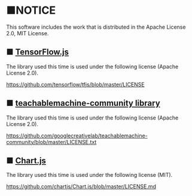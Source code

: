 # ■NOTICE
This software includes the work that is distributed in the Apache License 2.0, MIT License.

## ■ [TensorFlow.js](https://github.com/tensorflow/tfjs)

The library used this time is used under the following license (Apache License 2.0).

https://github.com/tensorflow/tfjs/blob/master/LICENSE

## ■ [teachablemachine-community library](https://github.com/googlecreativelab/teachablemachine-community/tree/master/libraries/image)

The library used this time is used under the following license (Apache License 2.0).

https://github.com/googlecreativelab/teachablemachine-community/blob/master/LICENSE.txt

## ■ [Chart.js](https://github.com/chartjs/Chart.js)

The library used this time is used under the following license (MIT).

https://github.com/chartjs/Chart.js/blob/master/LICENSE.md
